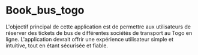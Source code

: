 # Book_bus_togo
L'objectif principal de cette application est de permettre aux utilisateurs de réserver des tickets de bus de différentes sociétés de transport au Togo en ligne. L'application devrait offrir une expérience utilisateur simple et intuitive, tout en étant sécurisée et fiable.
